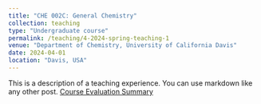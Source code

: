 ```yaml
---
title: "CHE 002C: General Chemistry"
collection: teaching
type: "Undergraduate course"
permalink: /teaching/4-2024-spring-teaching-1
venue: "Department of Chemistry, University of California Davis"
date: 2024-04-01
location: "Davis, USA"
---
```


This is a description of a teaching experience. You can use markdown like any other post. <a href="/files/che002c_spring_2024.pdf" target="_blank"><span style="font-size: 100%;">Course Evaluation Summary</span></a>